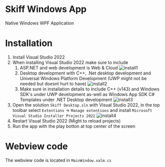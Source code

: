 # Skiff Windows App
Native Windows WPF Application

# Installation
1. Install Visual Studio 2022
2. When installing Visual Studio 2022 make sure to include
    1. ASP.NET and web development is Web & Cloud
    ![install1](../apps/skiff-wiki/images/window_vs_1.PNG)
    2. Desktop development with C++, .Net desktop development and Universal Windows Platform Development (UWP might not be needed but doesnt hurt to have)
    ![install2](../apps/skiff-wiki/images/windows_vs_2.PNG)
    3. Make sure in installation details to include C++ (v143) and Windows SDK's under UWP development as-well as Windows App SDK C# Templates under .NET Desktop development
    ![install3](../apps/skiff-wiki/images/windows_vs_3.PNG)
3. Open the solution `Skiff Desktop.sln` with Visual Studio 2022, in the top toolbar select `Extentions` -> `Manage extentions` and install `Microsoft Visual Studio Installer Projects 2022`
![install4](../apps/skiff-wiki/images/windows_vs_4.PNG)
4. Restart Visual Studio 2022 (Might to reload projects)
5. Run the app with the play botton at top center of the screen

# Webview code
The webview code is located in `MainWindow.xalm.cs`
